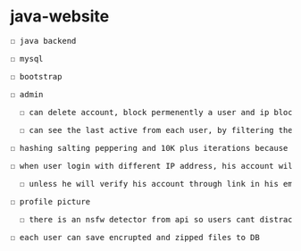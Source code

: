 # java-website
<pre>
☐ java backend<br/>
☐ mysql<br/>
☐ bootstrap<br/>
☐ admin<br/>
  ☐ can delete account, block permenently a user and ip block anyone<br/>
  ☐ can see the last active from each user, by filtering the http request and every time even for html file it updates the DB<br/>
☐ hashing salting peppering and 10K plus iterations because sha512 once is not suitable for hashing, <b>every secret key is in "YOUR_KEY" format for security reasons</b><br/>
☐ when user login with different IP address, his account will be unverified which means he wont be able to login<br/>
  ☐ unless he will verify his account through link in his email that the new login is him<br/>
☐ profile picture<br/>
  ☐ there is an nsfw detector from api so users cant distract other users with the picture<br/>
☐ each user can save encrupted and zipped files to DB<br/>


</pre>
